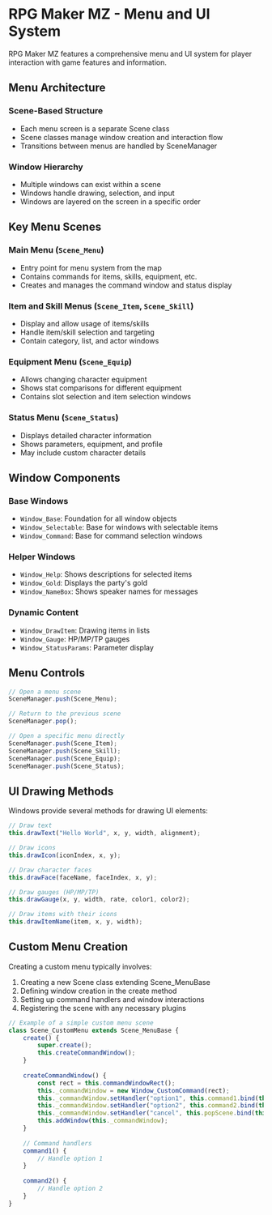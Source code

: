 # RPG Maker MZ - Menu and UI System

RPG Maker MZ features a comprehensive menu and UI system for player interaction with game features and information.

## Menu Architecture

### Scene-Based Structure
- Each menu screen is a separate Scene class
- Scene classes manage window creation and interaction flow
- Transitions between menus are handled by SceneManager

### Window Hierarchy
- Multiple windows can exist within a scene
- Windows handle drawing, selection, and input
- Windows are layered on the screen in a specific order

## Key Menu Scenes

### Main Menu (`Scene_Menu`)
- Entry point for menu system from the map
- Contains commands for items, skills, equipment, etc.
- Creates and manages the command window and status display

### Item and Skill Menus (`Scene_Item`, `Scene_Skill`)
- Display and allow usage of items/skills
- Handle item/skill selection and targeting
- Contain category, list, and actor windows

### Equipment Menu (`Scene_Equip`)
- Allows changing character equipment
- Shows stat comparisons for different equipment
- Contains slot selection and item selection windows

### Status Menu (`Scene_Status`)
- Displays detailed character information
- Shows parameters, equipment, and profile
- May include custom character details

## Window Components

### Base Windows
- `Window_Base`: Foundation for all window objects
- `Window_Selectable`: Base for windows with selectable items
- `Window_Command`: Base for command selection windows

### Helper Windows
- `Window_Help`: Shows descriptions for selected items
- `Window_Gold`: Displays the party's gold
- `Window_NameBox`: Shows speaker names for messages

### Dynamic Content
- `Window_DrawItem`: Drawing items in lists
- `Window_Gauge`: HP/MP/TP gauges
- `Window_StatusParams`: Parameter display

## Menu Controls

```javascript
// Open a menu scene
SceneManager.push(Scene_Menu);

// Return to the previous scene
SceneManager.pop();

// Open a specific menu directly
SceneManager.push(Scene_Item);
SceneManager.push(Scene_Skill);
SceneManager.push(Scene_Equip);
SceneManager.push(Scene_Status);
```

## UI Drawing Methods

Windows provide several methods for drawing UI elements:

```javascript
// Draw text
this.drawText("Hello World", x, y, width, alignment);

// Draw icons
this.drawIcon(iconIndex, x, y);

// Draw character faces
this.drawFace(faceName, faceIndex, x, y);

// Draw gauges (HP/MP/TP)
this.drawGauge(x, y, width, rate, color1, color2);

// Draw items with their icons
this.drawItemName(item, x, y, width);
```

## Custom Menu Creation

Creating a custom menu typically involves:

1. Creating a new Scene class extending Scene_MenuBase
2. Defining window creation in the create method
3. Setting up command handlers and window interactions
4. Registering the scene with any necessary plugins

```javascript
// Example of a simple custom menu scene
class Scene_CustomMenu extends Scene_MenuBase {
    create() {
        super.create();
        this.createCommandWindow();
    }
    
    createCommandWindow() {
        const rect = this.commandWindowRect();
        this._commandWindow = new Window_CustomCommand(rect);
        this._commandWindow.setHandler("option1", this.command1.bind(this));
        this._commandWindow.setHandler("option2", this.command2.bind(this));
        this._commandWindow.setHandler("cancel", this.popScene.bind(this));
        this.addWindow(this._commandWindow);
    }
    
    // Command handlers
    command1() {
        // Handle option 1
    }
    
    command2() {
        // Handle option 2
    }
}
```